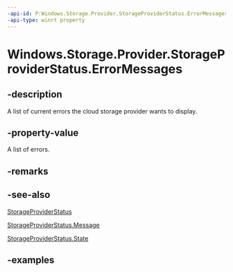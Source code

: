 ```yaml
---
-api-id: P:Windows.Storage.Provider.StorageProviderStatus.ErrorMessages
-api-type: winrt property
---
```


# Windows.Storage.Provider.StorageProviderStatus.ErrorMessages

<!--
public System.Collections.Generic.IReadOnlyList<Windows.Storage.Provider.StorageProviderError> ErrorMessages { get; }
-->


## -description
A list of current errors the cloud storage provider wants to display.

## -property-value
A list of errors.

## -remarks

## -see-also
[StorageProviderStatus](storageproviderstatus.md)

[StorageProviderStatus.Message](storageproviderstatus_message.md)

[StorageProviderStatus.State](storageproviderstatus_state.md)

## -examples


